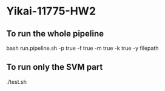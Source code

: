 # Yikai-11775-HW2
## To run the whole pipeline
bash run.pipeline.sh -p true -f true -m true -k true -y filepath
## To run only the SVM part
./test.sh
